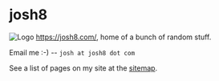 # josh8
![Logo](https://github.com/joshnatis/josh8/blob/master/favicon3.png)
https://josh8.com/, home of a bunch of random stuff.

Email me :-) -- `josh at josh8 dot com`

See a list of pages on my site at the [sitemap](https://josh8.com/sitemap).
